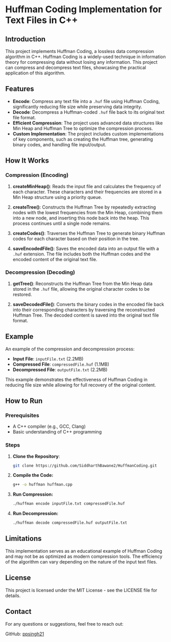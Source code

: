# Huffman Coding Implementation for Text Files in C++

## Introduction

This project implements Huffman Coding, a lossless data compression algorithm in C++. Huffman Coding is a widely-used technique in information theory for compressing data without losing any information. This project can compress and decompress text files, showcasing the practical application of this algorithm.

## Features

- **Encode**: Compress any text file into a `.huf` file using Huffman Coding, significantly reducing file size while preserving data integrity.
- **Decode**: Decompress a Huffman-coded `.huf` file back to its original text file format.
- **Efficient Compression**: The project uses advanced data structures like Min Heap and Huffman Tree to optimize the compression process.
- **Custom Implementation**: The project includes custom implementations of key components, such as creating the Huffman tree, generating binary codes, and handling file input/output.

## How It Works

### Compression (Encoding)

1. **createMinHeap()**: Reads the input file and calculates the frequency of each character. These characters and their frequencies are stored in a Min Heap structure using a priority queue.
  
2. **createTree()**: Constructs the Huffman Tree by repeatedly extracting nodes with the lowest frequencies from the Min Heap, combining them into a new node, and inserting this node back into the heap. This process continues until a single node remains.

3. **createCodes()**: Traverses the Huffman Tree to generate binary Huffman codes for each character based on their position in the tree.

4. **saveEncodedFile()**: Saves the encoded data into an output file with a `.huf` extension. The file includes both the Huffman codes and the encoded content of the original text file.

### Decompression (Decoding)

1. **getTree()**: Reconstructs the Huffman Tree from the Min Heap data stored in the `.huf` file, allowing the original character codes to be restored.

2. **saveDecodedFile()**: Converts the binary codes in the encoded file back into their corresponding characters by traversing the reconstructed Huffman Tree. The decoded content is saved into the original text file format.

## Example

An example of the compression and decompression process:

- **Input File**: `inputFile.txt` (2.2MB)
- **Compressed File**: `compressedFile.huf` (1.1MB)
- **Decompressed File**: `outputFile.txt` (2.2MB)

This example demonstrates the effectiveness of Huffman Coding in reducing file size while allowing for full recovery of the original content.

## How to Run

### Prerequisites

- A C++ compiler (e.g., GCC, Clang)
- Basic understanding of C++ programming

### Steps

1. **Clone the Repository**:
   ```bash
   git clone https://github.com/SiddharthBawane2/HuffmanCoding.git
2. **Compile the Code:**
   ```bash
   g++ -o huffman huffman.cpp
3. **Run Compression:**
   ```bash
   ./huffman encode inputFile.txt compressedFile.huf
4. **Run Decompression:**
   ```bash
   ./huffman decode compressedFile.huf outputFile.txt

## Limitations

This implementation serves as an educational example of Huffman Coding and may not be as optimized as modern compression tools.
The efficiency of the algorithm can vary depending on the nature of the input text files.

## License

This project is licensed under the MIT License - see the LICENSE file for details.

## Contact

For any questions or suggestions, feel free to reach out:

GitHub: [ppsingh21](https://github.com/ppsingh21)
